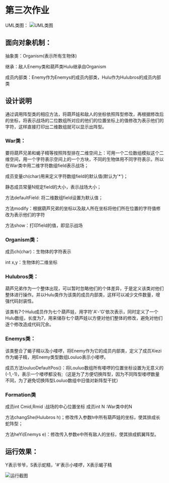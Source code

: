 # 第三次作业

UML类图：
![UML类图](/pic.png)

## 面向对象机制：

抽象类：Organism(表示所有生物体)

继承：敌人Enemy类和葫芦类Hulu继承自Organism

成员内部类：Enemy作为Enemys的成员内部类，Hulu作为Hulubros的成员内部类

## 设计说明

通过调用阵型类的相应方法，将葫芦娃和敌人的坐标依照阵型修改，再根据修改后的坐标，将表示战场的二位数组所对应的他们的位置坐标上的值修改为表示他们的字符，这样直接打印出二维数组就可以显示出阵型。

### War类：

要将葫芦兄弟和蝎子精等按照阵型排在二维空间上：可用一个二位数组模拟这个二维空间，用一个字符表示空间上的一个方块，不同的生物体用不同字符表示，所以在War类中用二维字符数组field表示战场；

成员变量ch(char)用来定义字符数组field的默认值(默认为'*')；

静态成员常量N规定field的大小，表示战场大小；

方法defaultField: 将二维数组field设置为默认值；

方法modify：根据葫芦兄弟的坐标以及敌人所在坐标将他们所在位置的字符值修改为表示他们的字符

方法show：打印field的值，即显示战场

### Organism类：

成员ch(char)：生物体的字符表示

int x,y：生物体的二维坐标

### Hulubros类：

葫芦兄弟作为一个整体出现，可以暂时忽略他们的个体差异，于是定义该类对他们整体进行操作。并以Hulu类作为该类的成员内部类，这样可以减少文件数量，增强代码封装性。

该类有7个Hulu成员作为七个葫芦娃，用字符'A'-'G'依次表示，同时定义了一个Hulu数组，长度为7，用来储存七个葫芦娃以方便对他们整体的修改，避免对他们逐个修改造成代码冗余。

### Enemys类：

该类整合了蝎子精以及小喽啰，将Enemy作为它的成员内部类，定义了成员Xiezi作为蝎子精，用Enemy类型数组Louluo表示小喽啰。

成员方法louluoDefaultPos()：将Louluo数组所有喽啰的位置坐标设置为无意义的(-1,-1)，表示一个喽啰都没有;（这是为了方便切换阵型，因为不同阵型喽啰数量不同，为了避免切换阵型Louluo数组中旧值对新阵型干扰）

### Formation类

成员int Cmid,Rmid :战场的中心位置坐标
成员int N :War类中的N

方法changShe(Hulubros h)；修改传入参数h中所有葫芦娃的坐标，使其排成长蛇阵型；

方法heYi(Enemys e)：修改传入参数e中所有敌人的坐标，使其排成鹤翼阵型。


## 运行效果：

Y表示爷爷，S表示蛇精，'#'表示小喽啰，X表示蝎子精

![运行截图](/screenshot.png)